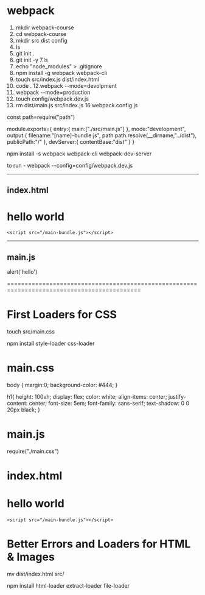 # webpack

1. mkdir webpack-course
2. cd webpack-course
3. mkdir src dist config
4. ls
5. git init .
6. git init -y
7.ls
8. echo "node_modules" > .gitignore
9. npm install -g webpack webpack-cli
10. touch src/index.js dist/index.html
11. code .
12.webpack --mode=devolpment
13. webpack --mode=production
14. touch config/webpack.dev.js
15. rm dist/main.js src/index.js
16.webpack.config.js 

const path=require("path")

module.exports={
    entry:{
        main:["./src/main.js"]
    },
    mode:"development",
    output:{
        filename:"[name]-bundle.js",
        path:path.resolve(__dirname,"../dist"),
        publicPath:"/"
    },
    devServer:{
        contentBase:"dist"
    }
}


npm install -s webpack webpack-cli webpack-dev-server

to run  - webpack --config=config/webpack.dev.js 


-------------------------
index.html
-----------------------

<body>
    <h1>hello world</h1>
    
    <script src="/main-bundle.js"></script>
</body>

------------------------
main.js
------------------
alert('hello')
 
 
============================================================================================

# First Loaders for CSS

touch src/main.css

npm install style-loader css-loader


# main.css

body {
    margin:0;
    background-color: #444;
}

h1{
    height: 100vh;
    display: flex;
    color: white;
    align-items: center;
    justify-content: center;
    font-size: 5em;
    font-family: sans-serif;
    text-shadow: 0 0 20px black;
}


# main.js

require("./main.css")

# index.html

<body>
    <h1>hello world</h1>
    
    <script src="/main-bundle.js"></script>
</body>

 
# Better Errors and Loaders for HTML & Images

mv dist/index.html src/


npm install html-loader extract-loader file-loader



